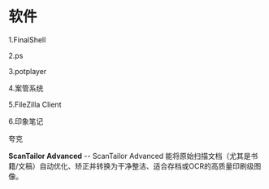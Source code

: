 # 软件

1.FinalShell

2.ps

3.potplayer

4.案管系统

5.FileZilla Client

6.印象笔记

夸克

**ScanTailor Advanced** -- ScanTailor Advanced 能将原始扫描文档（尤其是书籍/文稿）自动优化、矫正并转换为干净整洁、适合存档或OCR的高质量印刷级图像。